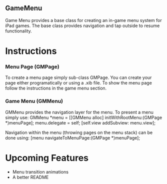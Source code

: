 GameMenu
---------

Game Menu provides a base class for creating an in-game menu system for iPad games. The base class provides navigation and tap outside to resume functionality.

Instructions
============

### Menu Page (GMPage)

To create a menu page simply sub-class GMPage. You can create your page either programatically or using a .xib file.
To show the menu page follow the instructions in the game menu section.

### Game Menu (GMMenu)

GMMenu provides the navigation layer for the menu. To present a menu simply use:
	GMMenu *menu = [[GMMenu alloc] initWithRootMenu:(GMPage *)menuPage];
	menu.delegate = self;
	[self.view addSubview: menu.view];

Navigation within the menu (throwing pages on the menu stack) can be done using:
	[menu navigateToMenuPage:(GMPage *)menuPage];
	
Upcoming Features
=================
* Menu transition animations
* A better README